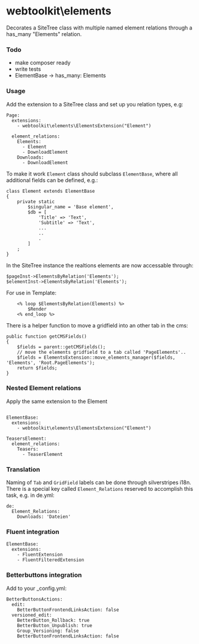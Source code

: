 # webtoolkit\elements

Decorates a SiteTree class with multiple named element relations through a has_many "Elements" relation.

### Todo

+ make composer ready
+ write tests
+ ElementBase -> has_many: Elements

### Usage
Add the extension to a SiteTree class and set up you relation types, e.g:

```
Page:
  extensions:
    - webtoolkit\elements\ElementsExtension("Element")

  element_relations:
    Elements:
      - Element
      - DownloadElement
    Downloads:
      - DownloadElement
```

To make it work `Element` class should subclass `ElementBase`, where all additional fields can be defined, e.g.:

```
class Element extends ElementBase
{
    private static
        $singular_name = 'Base element',
        $db = [
            'Title' => 'Text',
            'Subtitle' => 'Text',
            ...
            ..
            .
        ]
    ;
}
```


In the SiteTree instance the realtions elements are now accessable through:

```
$pageInst->ElementsByRelation('Elements');
$elementInst->ElementsByRelation('Elements');
```

For use in Template:
```
	<% loop $ElementsByRelation(Elements) %>
		$Render
	<% end_loop %>
```

There is a helper function to move a gridfield into an other tab in the cms:

```
public function getCMSFields()
{
    $fields = parent::getCMSFields();
    // move the elements gridfield to a tab called 'PageElements'..
    $fields = ElementsExtension::move_elements_manager($fields, 'Elements', 'Root.PageElements');
    return $fields;
}
```

### Nested Element relations

Apply the same extension to the Element

```

ElementBase:
  extensions:
    - webtoolkit\elements\ElementsExtension("Element")

TeasersElement:
  element_relations:
    Teasers:
      - TeaserElement
```

### Translation
Naming of `Tab` and `GridField` labels can be done through silverstripes i18n.
There is a special key called `Element_Relations` reserved to accomplish this task, e.g. in de.yml:

```
de:
  Element_Relations:
    Downloads: 'Dateien'
```

### Fluent integration

```
ElementBase:
  extensions:
    - FluentExtension
    - FluentFilteredExtension
```

### Betterbuttons integration

Add to your _config.yml:

```
BetterButtonsActions:
  edit:
    BetterButtonFrontendLinksAction: false
  versioned_edit:
    BetterButton_Rollback: true
    BetterButton_Unpublish: true
    Group_Versioning: false
    BetterButtonFrontendLinksAction: false
```
